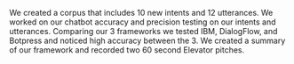 We created a corpus that includes 10 new intents and 12 utterances. We worked on our chatbot accuracy and precision testing on our intents and utterances. Comparing our 3 frameworks we tested IBM, DialogFlow, and Botpress and noticed high accuracy between the 3. We created a summary of our framework and recorded two 60 second Elevator pitches.
